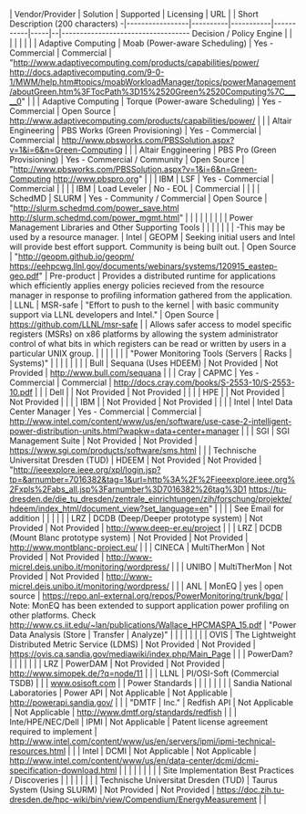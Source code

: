  | Vendor/Provider | Solution | Supported | Licensing | URL |  | Short Description (200 characters)
-|-----------------|----------|-----------|-----------|-----|--|-----------------------------------
Decision / Policy Engine |  |  |  |  |  |  | 
 | Adaptive Computing | Moab (Power-aware Scheduling) | Yes - Commercial | Commercial | "http://www.adaptivecomputing.com/products/capabilities/power/
http://docs.adaptivecomputing.com/9-0-1/MWM/help.htm#topics/moabWorkloadManager/topics/powerManagement/aboutGreen.htm%3FTocPath%3D15%2520Green%2520Computing%7C_____0" |  | 
 | Adaptive Computing | Torque (Power-aware Scheduling) | Yes - Commercial | Open Source | http://www.adaptivecomputing.com/products/capabilities/power/ |  | 
 | Altair Engineering | PBS Works (Green Provisioning) | Yes - Commercial | Commercial | http://www.pbsworks.com/PBSSolution.aspx?v=1&i=6&n=Green-Computing |  | 
 | Altair Enggineering | PBS Pro (Green Provisioning) | Yes - Commercial / Community | Open Source | "http://www.pbsworks.com/PBSSolution.aspx?v=1&i=6&n=Green-Computing
http://www.pbspro.org" |  | 
 | IBM | LSF | Yes - Commercial | Commercial |  |  | 
 | IBM | Load Leveler | No - EOL | Commercial |  |  | 
 | SchedMD | SLURM | Yes - Community / Commercial | Open Source | "http://slurm.schedmd.com/power_save.html
http://slurm.schedmd.com/power_mgmt.html" |  | 
 |  |  |  |  |  |  | 
Power Management Libraries and Other Supporting Tools |  |  |  |  |  |  | 
-This may be used by a resource manager. | Intel | GEOPM | Seeking initial users and Intel will provide best effort support.  Community is being built out. | Open Source | "http://geopm.github.io/geopm/
https://eehpcwg.llnl.gov/documents/webinars/systems/120915_eastep-geo.pdf" | Pre-product | Provides a distributed runtime for applications which efficiently applies energy policies recieved from the resource manager in response to profiling information gathered from the application.
 | LLNL | MSR-safe | "Effort to push to the kernel |  with basic community support via LLNL developers and Intel." | Open Source | https://github.com/LLNL/msr-safe |  | Allows safer access to model specific registers (MSRs) on x86 platforms by allowing the system administrator control of what bits in which registers can be read or written by users in a particular UNIX group.
 |  |  |  |  |  |  | 
"Power Monitoring Tools (Servers |  Racks |  Systems)" |  |  |  |  |  |  | 
 | Bull | Sequana (Uses HDEEM) | Not Provided | Not Provided | http://www.bull.com/sequana |  | 
 | Cray | CAPMC | Yes - Commercial | Commercial | http://docs.cray.com/books/S-2553-10/S-2553-10.pdf |  | 
 | Dell |  | Not Provided | Not Provided |  |  | 
 | HPE |  | Not Provided | Not Provided |  |  | 
 | IBM |  | Not Provided | Not Provided |  |  | 
 | Intel | Intel Data Center Manager | Yes - Commercial | Commercial | http://www.intel.com/content/www/us/en/software/use-case-2-intelligent-power-distribution-units.html?wapkw=data+center+manager |  | 
 | SGI | SGI Management Suite | Not Provided | Not Provided | https://www.sgi.com/products/software/sms.html |  | 
 | Technische Universitat Dresden (TUD) | HDEEM | Not Provided | Not Provided | "http://ieeexplore.ieee.org/xpl/login.jsp?tp=&arnumber=7016382&tag=1&url=http%3A%2F%2Fieeexplore.ieee.org%2Fxpls%2Fabs_all.jsp%3Farnumber%3D7016382%26tag%3D1
https://tu-dresden.de/die_tu_dresden/zentrale_einrichtungen/zih/forschung/projekte/hdeem/index_html/document_view?set_language=en" |  | 
 |  | See Email for addition |  |  |  |  | 
 | LRZ | DCDB (Deep/Deeper prototype system) | Not Provided | Not Provided | http://www.deep-er.eu/project |  | 
 | LRZ | DCDB (Mount Blanc prototype system) | Not Provided | Not Provided | http://www.montblanc-project.eu/ |  | 
 | CINECA | MultiTherMon | Not Provided | Not Provided | http://www-micrel.deis.unibo.it/monitoring/wordpress/ |  | 
 | UNIBO | MultiTherMon | Not Provided | Not Provided | http://www-micrel.deis.unibo.it/monitoring/wordpress/ |  | 
 | ANL | MonEQ | yes | open source | https://repo.anl-external.org/repos/PowerMonitoring/trunk/bgq/ | Note: MonEQ has been extended to support application power profiling on other platforms. Check  http://www.cs.iit.edu/~lan/publications/Wallace_HPCMASPA_15.pdf  | 
"Power Data Analysis (Store |  Transfer |  Analyze)" |  |  |  |  |  |  | 
 | OVIS | The Lightweight Distributed Metric Service (LDMS) | Not Provided | Not Provided | https://ovis.ca.sandia.gov/mediawiki/index.php/Main_Page |  | 
 | PowerDam? |  |  |  |  |  | 
 | LRZ | PowerDAM | Not Provided | Not Provided | http://www.simopek.de/?q=node/11 |  | 
 | LLNL | PI/OSI-Soft (Commercial TSDB) |  |  | www.osisoft.com |  | 
Power Standards |  |  |  |  |  |  | 
 | Sandia National Laboratories | Power API | Not Applicable | Not Applicable | http://powerapi.sandia.gov/ |  | 
 | "DMTF |  Inc." | Redfish API | Not Applicable | Not Applicable | http://www.dmtf.org/standards/redfish |  | 
 | Inte/HPE/NEC/Dell | IPMI | Not Applicable | Patent license agreement required to implement | http://www.intel.com/content/www/us/en/servers/ipmi/ipmi-technical-resources.html |  | 
 | Intel | DCMI | Not Applicable | Not Applicable | http://www.intel.com/content/www/us/en/data-center/dcmi/dcmi-specification-download.html |  | 
 |  |  |  |  |  |  | 
Site Implementation Best Practices / Discoveries |  |  |  |  |  |  | 
 | Technische Universitat Dresden (TUD) | Taurus System (Using SLURM) | Not Provided | Not Provided | https://doc.zih.tu-dresden.de/hpc-wiki/bin/view/Compendium/EnergyMeasurement |  | 